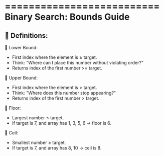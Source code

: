 ==========================
Binary Search: Bounds Guide
==========================

📌 Definitions:
---------------

🔹 Lower Bound:
- First index where the element is ≥ target.
- Think: "Where can I place this number without violating order?"
- Returns index of the first number >= target.

🔹 Upper Bound:
- First index where the element is > target.
- Think: "Where does this number stop appearing?"
- Returns index of the first number > target.

🔹 Floor:
- Largest number ≤ target.
- If target is 7, and array has 1, 3, 5, 6 → floor is 6.

🔹 Ceil:
- Smallest number ≥ target.
- If target is 7, and array has 8, 10 → ceil is 8.


